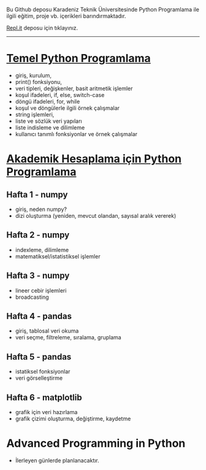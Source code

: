 Bu Github deposu Karadeniz Teknik Üniversitesinde Python Programlama ile ilgili eğitim, proje vb. içerikleri barındırmaktadır.

[Repl.it](https://repl.it/@ZaferYavuz2/) deposu için tıklayınız.

---

# [Temel Python Programlama](0_temel_python_programlama.md)
* giriş, kurulum,
* print() fonksiyonu,
* veri tipleri, değişkenler, basit aritmetik işlemler
* koşul ifadeleri, if, else, switch-case
* döngü ifadeleri, for, while
* koşul ve döngülerle ilgili örnek çalışmalar
* string işlemleri,
* liste ve sözlük veri yapıları
* liste indisleme ve dilimleme
* kullanıcı tanımlı fonksiyonlar ve örnek çalışmalar

# [Akademik Hesaplama için Python Programlama](1_akademik_hesaplama(numpy_pandas_matplotlib).md)
## Hafta 1 - numpy
* giriş, neden numpy?
* dizi oluşturma (yeniden, mevcut olandan, sayısal aralık vererek)

## Hafta 2 - numpy
* indexleme, dilimleme
* matematiksel/istatistiksel işlemler

## Hafta 3 - numpy
* lineer cebir işlemleri
* broadcasting

## Hafta 4 - pandas
* giriş, tablosal veri okuma
* veri seçme, filtreleme, sıralama, gruplama

## Hafta 5 - pandas
* istatiksel fonksiyonlar
* veri görselleştirme

## Hafta 6 - matplotlib
* grafik için veri hazırlama
* grafik çizimi oluşturma, değiştirme, kaydetme

# Advanced Programming in Python
* İlerleyen günlerde planlanacaktır.
